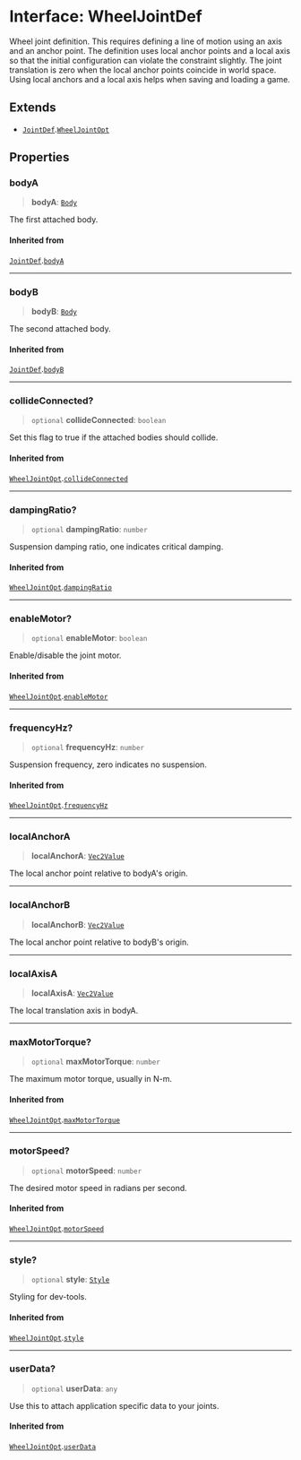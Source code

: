 # Interface: WheelJointDef

Wheel joint definition. This requires defining a line of motion using an axis
and an anchor point. The definition uses local anchor points and a local axis
so that the initial configuration can violate the constraint slightly. The
joint translation is zero when the local anchor points coincide in world
space. Using local anchors and a local axis helps when saving and loading a
game.

## Extends

- [`JointDef`](JointDef).[`WheelJointOpt`](WheelJointOpt)

## Properties

### bodyA

> **bodyA**: [`Body`](../classes/Body)

The first attached body.

#### Inherited from

[`JointDef`](JointDef).[`bodyA`](JointDef#bodya)

***

### bodyB

> **bodyB**: [`Body`](../classes/Body)

The second attached body.

#### Inherited from

[`JointDef`](JointDef).[`bodyB`](JointDef#bodyb)

***

### collideConnected?

> `optional` **collideConnected**: `boolean`

Set this flag to true if the attached bodies
should collide.

#### Inherited from

[`WheelJointOpt`](WheelJointOpt).[`collideConnected`](WheelJointOpt#collideconnected)

***

### dampingRatio?

> `optional` **dampingRatio**: `number`

Suspension damping ratio, one indicates critical damping.

#### Inherited from

[`WheelJointOpt`](WheelJointOpt).[`dampingRatio`](WheelJointOpt#dampingratio)

***

### enableMotor?

> `optional` **enableMotor**: `boolean`

Enable/disable the joint motor.

#### Inherited from

[`WheelJointOpt`](WheelJointOpt).[`enableMotor`](WheelJointOpt#enablemotor)

***

### frequencyHz?

> `optional` **frequencyHz**: `number`

Suspension frequency, zero indicates no suspension.

#### Inherited from

[`WheelJointOpt`](WheelJointOpt).[`frequencyHz`](WheelJointOpt#frequencyhz)

***

### localAnchorA

> **localAnchorA**: [`Vec2Value`](Vec2Value)

The local anchor point relative to bodyA's origin.

***

### localAnchorB

> **localAnchorB**: [`Vec2Value`](Vec2Value)

The local anchor point relative to bodyB's origin.

***

### localAxisA

> **localAxisA**: [`Vec2Value`](Vec2Value)

The local translation axis in bodyA.

***

### maxMotorTorque?

> `optional` **maxMotorTorque**: `number`

The maximum motor torque, usually in N-m.

#### Inherited from

[`WheelJointOpt`](WheelJointOpt).[`maxMotorTorque`](WheelJointOpt#maxmotortorque)

***

### motorSpeed?

> `optional` **motorSpeed**: `number`

The desired motor speed in radians per second.

#### Inherited from

[`WheelJointOpt`](WheelJointOpt).[`motorSpeed`](WheelJointOpt#motorspeed)

***

### style?

> `optional` **style**: [`Style`](Style)

Styling for dev-tools.

#### Inherited from

[`WheelJointOpt`](WheelJointOpt).[`style`](WheelJointOpt#style)

***

### userData?

> `optional` **userData**: `any`

Use this to attach application specific data to your joints.

#### Inherited from

[`WheelJointOpt`](WheelJointOpt).[`userData`](WheelJointOpt#userdata)
